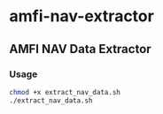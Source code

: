 # amfi-nav-extractor

## AMFI NAV Data Extractor  
### Usage  
```bash
chmod +x extract_nav_data.sh
./extract_nav_data.sh
